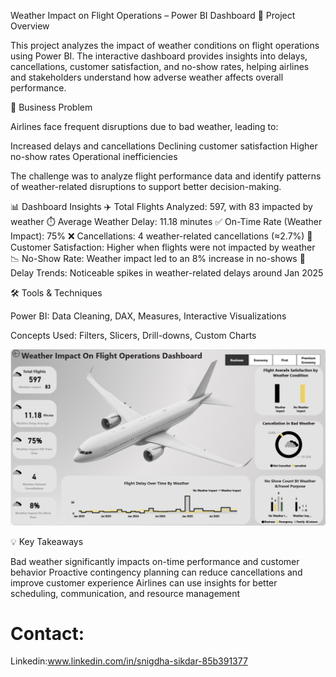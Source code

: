 Weather Impact on Flight Operations – Power BI Dashboard
📌 Project Overview

This project analyzes the impact of weather conditions on flight operations using Power BI. The interactive dashboard provides insights into delays, cancellations, customer satisfaction, and no-show rates, helping airlines and stakeholders understand how adverse weather affects overall performance.

🎯 Business Problem

Airlines face frequent disruptions due to bad weather, leading to:

Increased delays and cancellations
Declining customer satisfaction
Higher no-show rates
Operational inefficiencies

The challenge was to analyze flight performance data and identify patterns of weather-related disruptions to support better decision-making.

📊 Dashboard Insights
✈️ Total Flights Analyzed: 597, with 83 impacted by weather
⏱️ Average Weather Delay: 11.18 minutes
✅ On-Time Rate (Weather Impact): 75%
❌ Cancellations: 4 weather-related cancellations (≈2.7%)
👥 Customer Satisfaction: Higher when flights were not impacted by weather
📉 No-Show Rate: Weather impact led to an 8% increase in no-shows
📆 Delay Trends: Noticeable spikes in weather-related delays around Jan 2025

🛠 Tools & Techniques

Power BI: Data Cleaning, DAX, Measures, Interactive Visualizations

Concepts Used: Filters, Slicers, Drill-downs, Custom Charts


![Image](https://github.com/snigdhasikdar90-arch/Weather-Impact-On-Flight-Operations-Dashboard-/blob/main/Flight%20Dashboard%20Picture.png?raw=true)


💡 Key Takeaways

Bad weather significantly impacts on-time performance and customer behavior
Proactive contingency planning can reduce cancellations and improve customer experience
Airlines can use insights for better scheduling, communication, and resource management

# Contact:
Linkedin:www.linkedin.com/in/snigdha-sikdar-85b391377

